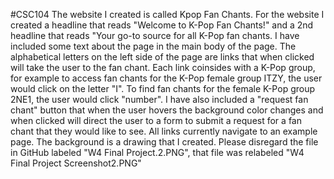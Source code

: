 #CSC104
The website I created is called Kpop Fan Chants.  For the website I created a headline that reads "Welcome to K-Pop Fan Chants!" and a 2nd headline that reads "Your go-to source for all K-Pop fan chants.  I have included some text about the page in the main body of the page.  The alphabetical letters on the left side of the page are links that when clicked will take the user to the fan chant.  Each link coinsides with a K-Pop group, for example to access fan chants for the K-Pop female group ITZY, the user would click on the letter "I".  To find fan chants for the female K-Pop group 2NE1, the user would click "number".  I have also included a "request fan chant" button that when the user hovers the background color changes and when clicked will direct the user to a form to submit a request for a fan chant that they would like to see.  All links currently navigate to an example page.  The background is a drawing that I created.  Please disregard the file in GitHub labeled "W4 Final Project.2.PNG", that file was relabeled "W4 Final Project Screenshot2.PNG"
